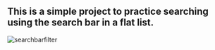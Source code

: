 ## This is a simple project to practice searching using the search bar in a flat list.

![searchbarfilter](https://user-images.githubusercontent.com/81578763/205318480-c88515e3-d20c-4b54-a8d7-732b791e45da.gif)

